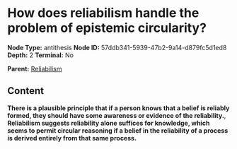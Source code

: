 # How does reliabilism handle the problem of epistemic circularity?

**Node Type:** antithesis
**Node ID:** 57ddb341-5939-47b2-9a14-d879fc5d1ed8
**Depth:** 2
**Terminal:** No

**Parent:** [Reliabilism](reliabilism.md)

## Content

**There is a plausible principle that if a person knows that a belief is reliably formed, they should have some awareness or evidence of the reliability.**, **Reliabilism suggests reliability alone suffices for knowledge, which seems to permit circular reasoning if a belief in the reliability of a process is derived entirely from that same process.**
